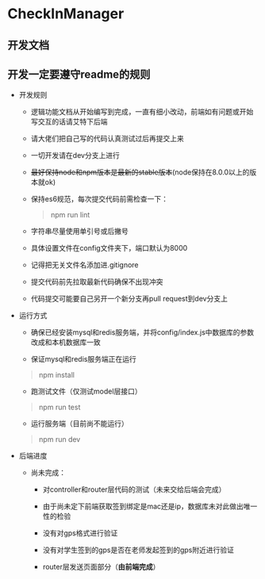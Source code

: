 # CheckInManager

## 开发文档

## 开发一定要遵守readme的规则

+ 开发规则

    + 逻辑功能文档从开始编写到完成，一直有细小改动，前端如有问题或开始写交互的话请艾特下后端

    + 请大佬们把自己写的代码认真测试过后再提交上来

    + 一切开发请在dev分支上进行

    + ~~最好保持node和npm版本是最新的stable版本~~(node保持在8.0.0以上的版本就ok)

    + 保持es6规范，每次提交代码前需检查一下：
        
        > npm run lint

    + 字符串尽量使用单引号或后撇号

    + 具体设置文件在config文件夹下，端口默认为8000

    + 记得把无关文件名添加进.gitignore

    + 提交代码前先拉取最新代码确保不出现冲突

    + 代码提交可能要自己另开一个新分支再pull request到dev分支上

+ 运行方式

    + 确保已经安装mysql和redis服务端，并将config/index.js中数据库的参数改成和本机数据库一致

    + 保证mysql和redis服务端正在运行

    > npm install

    + 跑测试文件（仅测试model层接口）

    > npm run test
    
    + 运行服务端（目前尚不能运行）

    > npm run dev


+ 后端进度

    + 尚未完成：
        
        * 对controller和router层代码的测试（未来交给后端会完成）

        * 由于尚未定下前端获取签到绑定是mac还是ip，数据库未对此做出唯一性的检验

        * 没有对gps格式进行验证

        * 没有对学生签到的gps是否在老师发起签到的gps附近进行验证

        * router层发送页面部分（**由前端完成**）

